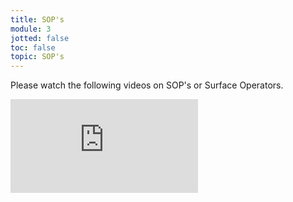 ```yaml
---
title: SOP's
module: 3
jotted: false
toc: false
topic: SOP's
---
```


Please watch the following videos on SOP's or Surface Operators.

<div class="embed-responsive embed-responsive-16by9"><iframe class="embed-responsive-item" src="https://www.youtube.com/embed/JfBNyy47YU8" frameborder="0" allow="accelerometer; autoplay; encrypted-media; gyroscope; picture-in-picture" allowfullscreen></iframe></div>
